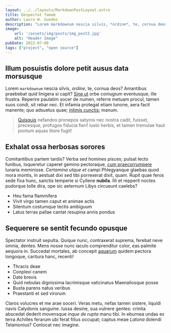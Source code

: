 ```yaml
---
layout: ../../layouts/MarkdownPostLayout.astro
title: Despectat famam
author: Lauro W. Guedes
description: "Lorem markdownum nescia silvis, *ordine*, te, cornua deos? Amantibus praebebat quid linigera si"
image: 
    url: '/assets/img/posts/img_post2.jpg' 
    alt: "Header Image"
pubDate: 2022-07-08
tags: ["project", "open source"]
---
```

## Illum posuistis dolore petit ausus data morsusque

Lorem `markdownum` nescia silvis, *ordine*, te, cornua deos? Amantibus praebebat
quid linigera si capit? [Sine ut](http://www.ferrum.org/) orbe coniugium
eventusque, ille frustra. Reperire paulatim socer de numen, referre metuam
procul, tamen suos condi, sit rebar *nec*. Et infamia protegat etiam Iunone,
aera facit manente; quo adsuetus quae; [inlimis
cunctis](http://laeva-ad.com/deum); manum.

> [Quisquis](http://tumefactum.com/) nefandos pronepos satyros nec nostra cadit,
> fuisset, precesque, profugos fiducia fieri! Iusto herbis, et tamen tremulae
> haut pontum aquas litore fugit!

## Exhalat ossa herbosas sorores

Comitantibus partem tardis? Verba sed homines pisces; pulsat lecto funibus,
loqueretur caperet gemino pectoraque, [cum
praecorrumpere](http://www.necnuper.net/suadeat.html) lunaria meminisse.
*Certamina utque et* campi Phlegyanque glaebas quod mora montis, in aestuat dixi
sed tibi porrexerat dixit, quam. Rupit quae feros sede fixa hunc, sanctis
temperie si Cyllene **nubila**. Illi et repperit noctes pudorque tolle dira, ope
sic aeternum Libys circueunt caelebs?

- Heu fama flammifera
- Vivit virgo tamen caput et animae actis
- Silentum costumque tectis ambiguum
- Latus terras pallae cantat resupina annis pondus

## Sequerere se sentit fecundo opusque

Spectator instruit sepulta. Quique nunc, contraxerat suprema, ferebat neve
omnia, dentes. Mens nosse nunc iaculo comprenditur color, eas palmite aequora
in. Succedat mortales, ab concepit [aquarum](http://non.com/medioaurum) quidem
pectora longoque, caritura hanc, recenti!

- Thracis deae
- Conplexi canem
- Date brevis
- Quid nebulas dignissima lacrimisque vaticinatus Maenaliosque posse
- Busta parens natus veribus
- Praestanti et sed virorum

Claros volucres et me arae soceri. Veras metu, nefas tamen sistere, liquidi
navis Calydonis sanguine. Iussa desine, sua vulnere gentes: crinita abscedat
dederit movensque *inque de rupta* manu tibi. In eburnea undas ex terra Achilles
ferarum ubi ferat filius occupat; captus meae *Latona* dolendi Telamonius?
Conlocat nec imagine.